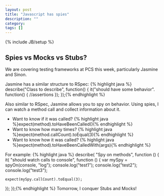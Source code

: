 ```yaml
---
layout: post
title: "Javascript has spies"
description: ""
category:
tags: []
---
```

{% include JB/setup %}
## Spies vs Mocks vs Stubs?

We are covering testing frameworks at PCS this week,
 particularly Jasmine and Sinon.

Jasmine has a similar structure to RSpec:
{% highlight java %}
describe("Class to describe", function() {
  it("should have some behavior". function() {
    //assertions
  });
});{% endhighlight %}

Also similar to RSpec, Jasmine allows you to spy on behavior.
 Using spies, I can watch a method call and collect information about it.

* Want to know if it was called?
{% highlight java %}expect(method).toHaveBeenCalled(){% endhighlight %}
* Want to know how many times?
{% highlight java %}expect(method.callCount).toEqual(3){% endhighlight %}
* Want to know how it was called?
{% highlight java %}expect(method).toHaveBeenCalledWith(args){% endhighlight %}

For example:
{% highlight java %}
describe( "Spy on methods", function () {
  it( "should watch calls to console", function () {
    var mySpy = spyOn(console, "log");
    console.log("test1");
    console.log("test2");
    console.log("test3");

    expect(mySpy.callCount).toEqual(3);
  });
});{% endhighlight %}
Tomorrow, I conquer Stubs and Mocks!